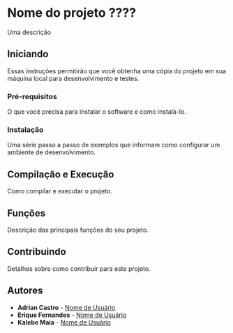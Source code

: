 # Nome do projeto ????

Uma descrição 

## Iniciando

Essas instruções permitirão que você obtenha uma cópia do projeto em sua máquina local para desenvolvimento e testes.

### Pré-requisitos

O que você precisa para instalar o software e como instalá-lo.


### Instalação

Uma série passo a passo de exemplos que informam como configurar um ambiente de desenvolvimento.


## Compilação e Execução 

Como compilar e executar o projeto.


## Funções

Descrição das principais funções do seu projeto.

## Contribuindo

Detalhes sobre como contribuir para este projeto.


## Autores

* **Adrian Castro** - [Nome de Usuário](https://github.com/nome-de-usuario)
* **Erique Fernandes** - [Nome de Usuário](https://github.com/nome-de-usuario)
* **Kalebe Maia** - [Nome de Usuário](https://github.com/nome-de-usuario)
